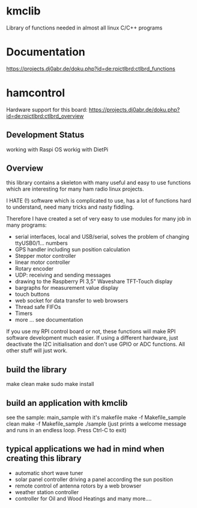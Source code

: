 # kmclib
Library of functions needed in almost all linux C/C++ programs

# Documentation
https://projects.dj0abr.de/doku.php?id=de:rpictlbrd:ctlbrd_functions

# hamcontrol
Hardware support for this board:
https://projects.dj0abr.de/doku.php?id=de:rpictlbrd:ctlbrd_overview

## Development Status
working with Raspi OS
workig with DietPi

## Overview
this library contains a skeleton with many useful and easy to use functions
which are interesting for many ham radio linux projects.

I HATE (!) software which is complicated to use, has a lot of functions hard to understand, need many tricks and nasty fiddling.

Therefore I have created a set of very easy to use modules for many job in many programs:

* serial interfaces, local and USB/serial, solves the problem of changing ttyUSB0/1... numbers
* GPS handler including sun position calculation
* Stepper motor controller
* linear motor controller
* Rotary encoder
* UDP: receiving and sending messages
* drawing to the Raspberry PI 3,5" Waveshare TFT-Touch display
* bargraphs for measurement value display
* touch buttons
* web socket for data transfer to web browsers
* Thread safe FIFOs
* Timers
* more ... see documentation

If you use my RPI control board or not, these functions will make RPI software development much easier.
If using a different hardware, just deactivate the I2C initialisation and don't use GPIO or ADC functions. All other stuff will just work.

## build the library
make clean
make
sudo make install

## build an application with kmclib
see the sample: main_sample with it's makefile
make -f Makefile_sample clean
make -f Makefile_sample
./sample (just prints a welcome message and runs in an endless loop. Press Ctrl-C to exit)

## typical applications we had in mind when creating this library

* automatic short wave tuner
* solar panel controller driving a panel according the sun position
* remote control of antenna rotors by a web browser
* weather station controller
* controller for Oil and Wood Heatings
and many more....